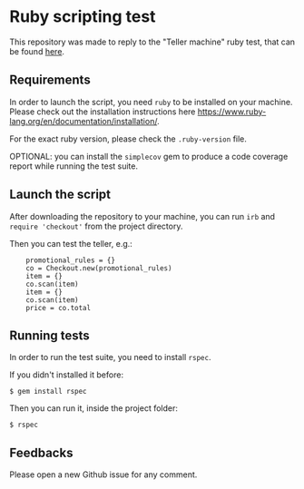 # Ruby scripting test
This repository was made to reply to the "Teller machine" ruby test, that can be found [here](https://github.com/mgrassotti/teller_machine_ruby/blob/master/docs/requirements.html).

## Requirements
In order to launch the script, you need `ruby` to be installed on your machine. Please check out the installation instructions here https://www.ruby-lang.org/en/documentation/installation/.

For the exact ruby version, please check the `.ruby-version` file.

OPTIONAL: you can install the `simplecov` gem to produce a code coverage report while running the test suite.

## Launch the script
After downloading the repository to your machine, you can run `irb` and `require 'checkout'` from the project directory.

Then you can test the teller, e.g.:
```
    promotional_rules = {}
    co = Checkout.new(promotional_rules)
    item = {}
    co.scan(item)
    item = {}
    co.scan(item)
    price = co.total
```

## Running tests
In order to run the test suite, you need to install `rspec`.

If you didn't installed it before:
```
$ gem install rspec
```
Then you can run it, inside the project folder:
```
$ rspec
```

## Feedbacks
Please open a new Github issue for any comment.
